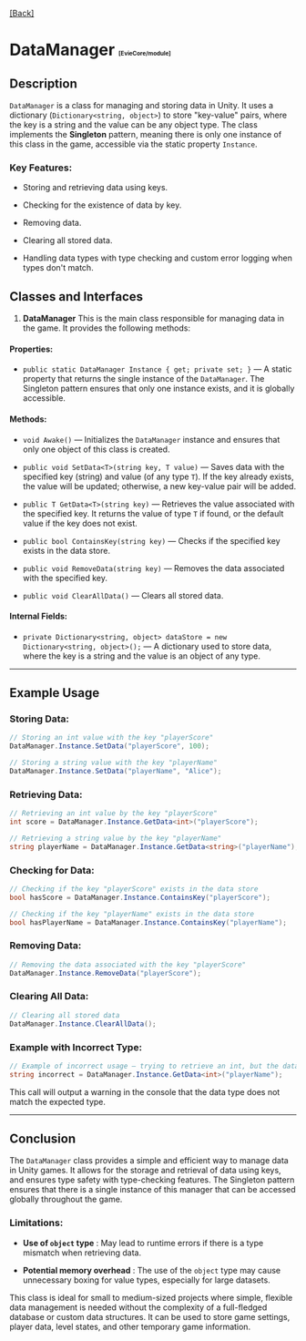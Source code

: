 [[Back]](./main.md)

# DataManager <span style="font-size: 10px">[EvieCore/module]</span>

## Description 
`DataManager` is a class for managing and storing data in Unity. It uses a dictionary (`Dictionary<string, object>`) to store "key-value" pairs, where the key is a string and the value can be any object type. The class implements the **Singleton**  pattern, meaning there is only one instance of this class in the game, accessible via the static property `Instance`.
### Key Features: 

- Storing and retrieving data using keys.

- Checking for the existence of data by key.

- Removing data.

- Clearing all stored data.

- Handling data types with type checking and custom error logging when types don't match.

## Classes and Interfaces 
1. **DataManager** 
This is the main class responsible for managing data in the game. It provides the following methods:

#### Properties: 
 
- `public static DataManager Instance { get; private set; }` — A static property that returns the single instance of the `DataManager`. The Singleton pattern ensures that only one instance exists, and it is globally accessible.

#### Methods: 
 
- `void Awake()` — Initializes the `DataManager` instance and ensures that only one object of this class is created.
 
- `public void SetData<T>(string key, T value)` — Saves data with the specified key (string) and value (of any type `T`). If the key already exists, the value will be updated; otherwise, a new key-value pair will be added.
 
- `public T GetData<T>(string key)` — Retrieves the value associated with the specified key. It returns the value of type `T` if found, or the default value if the key does not exist.
 
- `public bool ContainsKey(string key)` — Checks if the specified key exists in the data store.
 
- `public void RemoveData(string key)` — Removes the data associated with the specified key.
 
- `public void ClearAllData()` — Clears all stored data.

#### Internal Fields: 
 
- `private Dictionary<string, object> dataStore = new Dictionary<string, object>();` — A dictionary used to store data, where the key is a string and the value is an object of any type.


---


## Example Usage 

### Storing Data: 


```csharp
// Storing an int value with the key "playerScore"
DataManager.Instance.SetData("playerScore", 100);

// Storing a string value with the key "playerName"
DataManager.Instance.SetData("playerName", "Alice");
```

### Retrieving Data: 


```csharp
// Retrieving an int value by the key "playerScore"
int score = DataManager.Instance.GetData<int>("playerScore");

// Retrieving a string value by the key "playerName"
string playerName = DataManager.Instance.GetData<string>("playerName");
```

### Checking for Data: 


```csharp
// Checking if the key "playerScore" exists in the data store
bool hasScore = DataManager.Instance.ContainsKey("playerScore");

// Checking if the key "playerName" exists in the data store
bool hasPlayerName = DataManager.Instance.ContainsKey("playerName");
```

### Removing Data: 


```csharp
// Removing the data associated with the key "playerScore"
DataManager.Instance.RemoveData("playerScore");
```

### Clearing All Data: 


```csharp
// Clearing all stored data
DataManager.Instance.ClearAllData();
```

### Example with Incorrect Type: 


```csharp
// Example of incorrect usage — trying to retrieve an int, but the data was stored as a string
string incorrect = DataManager.Instance.GetData<int>("playerName");
```

This call will output a warning in the console that the data type does not match the expected type.


---


## Conclusion 
The `DataManager` class provides a simple and efficient way to manage data in Unity games. It allows for the storage and retrieval of data using keys, and ensures type safety with type-checking features. The Singleton pattern ensures that there is a single instance of this manager that can be accessed globally throughout the game.

### Limitations: 
 
- **Use of `object` type** : May lead to runtime errors if there is a type mismatch when retrieving data.
 
- **Potential memory overhead** : The use of the `object` type may cause unnecessary boxing for value types, especially for large datasets.

This class is ideal for small to medium-sized projects where simple, flexible data management is needed without the complexity of a full-fledged database or custom data structures. It can be used to store game settings, player data, level states, and other temporary game information.